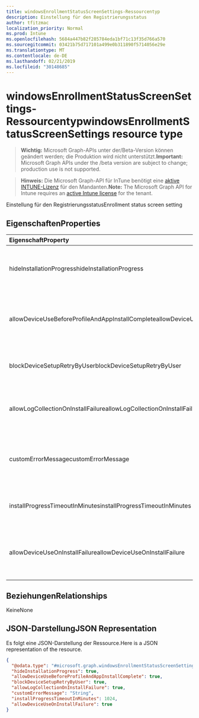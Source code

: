 ```yaml
---
title: windowsEnrollmentStatusScreenSettings-Ressourcentyp
description: Einstellung für den Registrierungsstatus
author: tfitzmac
localization_priority: Normal
ms.prod: Intune
ms.openlocfilehash: 5684a447b82f285784eda1bf71c13f35d766a570
ms.sourcegitcommit: 03421b75d717101a499e0b311890f5714056e29e
ms.translationtype: MT
ms.contentlocale: de-DE
ms.lasthandoff: 02/21/2019
ms.locfileid: "30148685"
---
```

# <a name="windowsenrollmentstatusscreensettings-resource-type"></a><span data-ttu-id="fe509-103">windowsEnrollmentStatusScreenSettings-Ressourcentyp</span><span class="sxs-lookup"><span data-stu-id="fe509-103">windowsEnrollmentStatusScreenSettings resource type</span></span>

> <span data-ttu-id="fe509-104">**Wichtig:** Microsoft Graph-APIs unter der/Beta-Version können geändert werden; die Produktion wird nicht unterstützt.</span><span class="sxs-lookup"><span data-stu-id="fe509-104">**Important:** Microsoft Graph APIs under the /beta version are subject to change; production use is not supported.</span></span>

> <span data-ttu-id="fe509-105">**Hinweis:** Die Microsoft Graph-API für InTune benötigt eine [aktive INTUNE-Lizenz](https://go.microsoft.com/fwlink/?linkid=839381) für den Mandanten.</span><span class="sxs-lookup"><span data-stu-id="fe509-105">**Note:** The Microsoft Graph API for Intune requires an [active Intune license](https://go.microsoft.com/fwlink/?linkid=839381) for the tenant.</span></span>

<span data-ttu-id="fe509-106">Einstellung für den Registrierungsstatus</span><span class="sxs-lookup"><span data-stu-id="fe509-106">Enrollment status screen setting</span></span>

## <a name="properties"></a><span data-ttu-id="fe509-107">Eigenschaften</span><span class="sxs-lookup"><span data-stu-id="fe509-107">Properties</span></span>
|<span data-ttu-id="fe509-108">Eigenschaft</span><span class="sxs-lookup"><span data-stu-id="fe509-108">Property</span></span>|<span data-ttu-id="fe509-109">Typ</span><span class="sxs-lookup"><span data-stu-id="fe509-109">Type</span></span>|<span data-ttu-id="fe509-110">Beschreibung</span><span class="sxs-lookup"><span data-stu-id="fe509-110">Description</span></span>|
|:---|:---|:---|
|<span data-ttu-id="fe509-111">hideInstallationProgress</span><span class="sxs-lookup"><span data-stu-id="fe509-111">hideInstallationProgress</span></span>|<span data-ttu-id="fe509-112">Boolescher Wert</span><span class="sxs-lookup"><span data-stu-id="fe509-112">Boolean</span></span>|<span data-ttu-id="fe509-113">Anzeigen oder Ausblenden des Installationsfortschritts für den Benutzer</span><span class="sxs-lookup"><span data-stu-id="fe509-113">Show or hide installation progress to user</span></span>|
|<span data-ttu-id="fe509-114">allowDeviceUseBeforeProfileAndAppInstallComplete</span><span class="sxs-lookup"><span data-stu-id="fe509-114">allowDeviceUseBeforeProfileAndAppInstallComplete</span></span>|<span data-ttu-id="fe509-115">Boolescher Wert</span><span class="sxs-lookup"><span data-stu-id="fe509-115">Boolean</span></span>|<span data-ttu-id="fe509-116">Zulassen oder Blockieren des Benutzergeräts vor der vollständigen Profil-und App-Installation</span><span class="sxs-lookup"><span data-stu-id="fe509-116">Allow or block user to use device before profile and app installation complete</span></span>|
|<span data-ttu-id="fe509-117">blockDeviceSetupRetryByUser</span><span class="sxs-lookup"><span data-stu-id="fe509-117">blockDeviceSetupRetryByUser</span></span>|<span data-ttu-id="fe509-118">Boolescher Wert</span><span class="sxs-lookup"><span data-stu-id="fe509-118">Boolean</span></span>|<span data-ttu-id="fe509-119">Wiederholen des Setups bei Installationsfehlers für den Benutzer</span><span class="sxs-lookup"><span data-stu-id="fe509-119">Allow the user to retry the setup on installation failure</span></span>|
|<span data-ttu-id="fe509-120">allowLogCollectionOnInstallFailure</span><span class="sxs-lookup"><span data-stu-id="fe509-120">allowLogCollectionOnInstallFailure</span></span>|<span data-ttu-id="fe509-121">Boolescher Wert</span><span class="sxs-lookup"><span data-stu-id="fe509-121">Boolean</span></span>|<span data-ttu-id="fe509-122">Zulassen oder Blockieren der Protokollsammlung bei Installations Ausfällen</span><span class="sxs-lookup"><span data-stu-id="fe509-122">Allow or block log collection on installation failure</span></span>|
|<span data-ttu-id="fe509-123">customErrorMessage</span><span class="sxs-lookup"><span data-stu-id="fe509-123">customErrorMessage</span></span>|<span data-ttu-id="fe509-124">Zeichenfolge</span><span class="sxs-lookup"><span data-stu-id="fe509-124">String</span></span>|<span data-ttu-id="fe509-125">Festlegen der benutzerdefinierten Fehlermeldung beim Installationsfehler</span><span class="sxs-lookup"><span data-stu-id="fe509-125">Set custom error message to show upon installation failure</span></span>|
|<span data-ttu-id="fe509-126">installProgressTimeoutInMinutes</span><span class="sxs-lookup"><span data-stu-id="fe509-126">installProgressTimeoutInMinutes</span></span>|<span data-ttu-id="fe509-127">Int32</span><span class="sxs-lookup"><span data-stu-id="fe509-127">Int32</span></span>|<span data-ttu-id="fe509-128">Festlegen des Installationsfortschritts-Timeouts in Minuten</span><span class="sxs-lookup"><span data-stu-id="fe509-128">Set installation progress timeout in minutes</span></span>|
|<span data-ttu-id="fe509-129">allowDeviceUseOnInstallFailure</span><span class="sxs-lookup"><span data-stu-id="fe509-129">allowDeviceUseOnInstallFailure</span></span>|<span data-ttu-id="fe509-130">Boolescher Wert</span><span class="sxs-lookup"><span data-stu-id="fe509-130">Boolean</span></span>|<span data-ttu-id="fe509-131">Zulassen, dass der Benutzer das Gerät bei der Installation weiterhin verwendet</span><span class="sxs-lookup"><span data-stu-id="fe509-131">Allow the user to continue using the device on installation failure</span></span>|

## <a name="relationships"></a><span data-ttu-id="fe509-132">Beziehungen</span><span class="sxs-lookup"><span data-stu-id="fe509-132">Relationships</span></span>
<span data-ttu-id="fe509-133">Keine</span><span class="sxs-lookup"><span data-stu-id="fe509-133">None</span></span>

## <a name="json-representation"></a><span data-ttu-id="fe509-134">JSON-Darstellung</span><span class="sxs-lookup"><span data-stu-id="fe509-134">JSON Representation</span></span>
<span data-ttu-id="fe509-135">Es folgt eine JSON-Darstellung der Ressource.</span><span class="sxs-lookup"><span data-stu-id="fe509-135">Here is a JSON representation of the resource.</span></span>
<!-- {
  "blockType": "resource",
  "@odata.type": "microsoft.graph.windowsEnrollmentStatusScreenSettings"
}
-->
``` json
{
  "@odata.type": "#microsoft.graph.windowsEnrollmentStatusScreenSettings",
  "hideInstallationProgress": true,
  "allowDeviceUseBeforeProfileAndAppInstallComplete": true,
  "blockDeviceSetupRetryByUser": true,
  "allowLogCollectionOnInstallFailure": true,
  "customErrorMessage": "String",
  "installProgressTimeoutInMinutes": 1024,
  "allowDeviceUseOnInstallFailure": true
}
```




